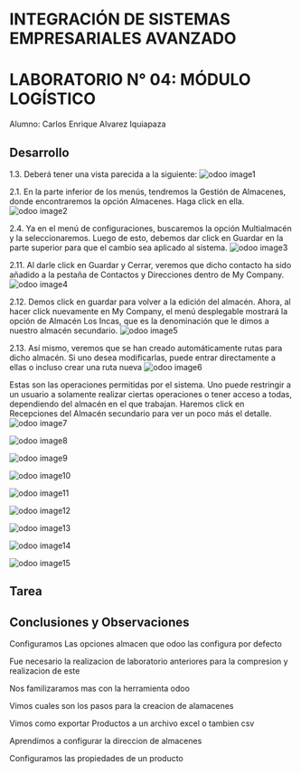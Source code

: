 # INTEGRACIÓN DE SISTEMAS EMPRESARIALES AVANZADO 
# LABORATORIO N° 04: MÓDULO LOGÍSTICO

Alumno: Carlos Enrique Alvarez Iquiapaza
## Desarrollo

1.3. Deberá tener una vista parecida a la siguiente:
![odoo image1](./images/Punto1_3.PNG)

2.1. En la parte inferior de los menús, tendremos la Gestión de Almacenes, donde encontraremos la opción
Almacenes. Haga click en ella.
![odoo image2](./images/Punto2_1.PNG)

2.4. Ya en el menú de configuraciones, buscaremos la opción Multialmacén y la seleccionaremos. Luego
de esto, debemos dar click en Guardar en la parte superior para que el cambio sea aplicado al sistema.
![odoo image3](./images/Punto2_4.PNG)

2.11. Al darle click en Guardar y Cerrar, veremos que dicho contacto ha sido añadido a la pestaña
de Contactos y Direcciones dentro de My Company.
![odoo image4](./images/Punto2_11.PNG)


2.12. Demos click en guardar para volver a la edición del almacén. Ahora, al hacer click nuevamente
en My Company, el menú desplegable mostrará la opción de Almacén Los Incas, que es la
denominación que le dimos a nuestro almacén secundario.
![odoo image5](./images/Punto2_12.PNG)

2.13. Así mismo, veremos que se han creado automáticamente rutas para dicho almacén. Si uno
desea modificarlas, puede entrar directamente a ellas o incluso crear una ruta nueva
![odoo image6](./images/Punto2_13.PNG)

Estas son las operaciones permitidas por el sistema. Uno puede restringir a un usuario a solamente
realizar ciertas operaciones o tener acceso a todas, dependiendo del almacén en el que trabajan.
Haremos click en Recepciones del Almacén secundario para ver un poco más el detalle.
![odoo image7](./images/Punto3_2.PNG)


![odoo image8](./images/Punto3_3.PNG)

![odoo image9](./images/Punto3_4.PNG)

![odoo image10](./images/Punto4_10.PNG)

![odoo image11](./images/Punto5_1.PNG)

![odoo image12](./images/Punto5_3.PNG)

![odoo image13](./images/Punto5_5.PNG)

![odoo image14](./images/Punto5_6.PNG)

![odoo image15](./images/Punto5_6_2.PNG)







## Tarea	

## Conclusiones y Observaciones

Configuramos Las opciones almacen que odoo las configura por defecto

Fue necesario la realizacion de laboratorio anteriores para la compresion y realizacion de este

Nos familizaramos mas con la herramienta odoo

Vimos cuales son los pasos para la creacion de alamacenes

Vimos como exportar Productos a un archivo excel o tambien csv

Aprendimos a configurar la direccion de almacenes

Configuramos las propiedades de un producto
